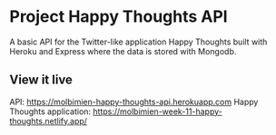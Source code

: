 # Project Happy Thoughts API

A basic API for the Twitter-like application Happy Thoughts built with Heroku and Express where the data is stored with Mongodb.

## View it live

API: https://molbimien-happy-thoughts-api.herokuapp.com
Happy Thoughts application: https://molbimien-week-11-happy-thoughts.netlify.app/ 

